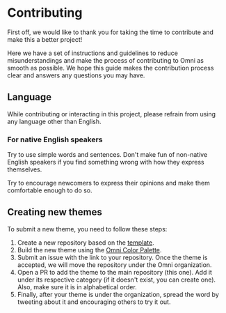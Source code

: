 # Contributing

First off, we would like to thank you for taking the time to contribute and make this a better project!

Here we have a set of instructions and guidelines to reduce misunderstandings and make the process of contributing to Omni as smooth as possible. We hope this guide makes the contribution process clear and answers any questions you may have.

## Language

While contributing or interacting in this project, please refrain from using any language other than English.

### For native English speakers

Try to use simple words and sentences. Don't make fun of non-native English speakers if you find something wrong with how they express themselves.

Try to encourage newcomers to express their opinions and make them comfortable enough to do so.

## Creating new themes

To submit a new theme, you need to follow these steps:

1. Create a new repository based on the [template](https://github.com/getomni/template).
2. Build the new theme using the [Omni Color Palette](https://github.com/getomni/omni#color-palette).
3. Submit an issue with the link to your repository. Once the theme is accepted, we will move the repository under the Omni organization.
4. Open a PR to add the theme to the main repository (this one). Add it under its respective category (if it doesn't exist, you can create one). Also, make sure it is in alphabetical order.
5. Finally, after your theme is under the organization, spread the word by tweeting about it and encouraging others to try it out.
